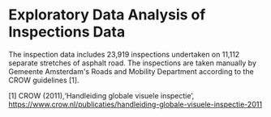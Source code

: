 # Exploratory Data Analysis of Inspections Data

The inspection data includes 23,919 inspections undertaken on 11,112 separate stretches of asphalt road. The inspections are taken manually by Gemeente Amsterdam's Roads and Mobility Department according to the CROW guidelines [1].

[1] CROW (2011),‘Handleiding globale visuele inspectie’, https://www.crow.nl/publicaties/handleiding-globale-visuele-inspectie-2011
